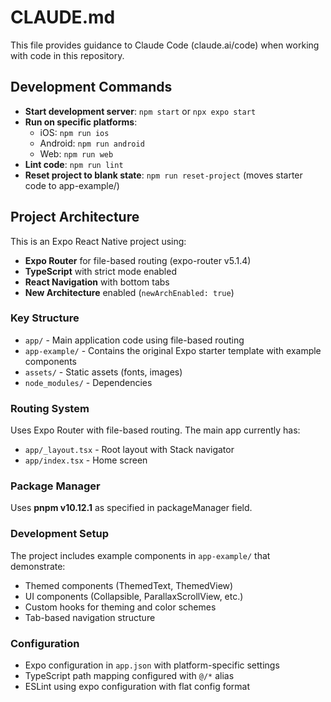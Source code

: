 # CLAUDE.md

This file provides guidance to Claude Code (claude.ai/code) when working with code in this repository.

## Development Commands

- **Start development server**: `npm start` or `npx expo start`
- **Run on specific platforms**:
  - iOS: `npm run ios`
  - Android: `npm run android`
  - Web: `npm run web`
- **Lint code**: `npm run lint`
- **Reset project to blank state**: `npm run reset-project` (moves starter code to app-example/)

## Project Architecture

This is an Expo React Native project using:

- **Expo Router** for file-based routing (expo-router v5.1.4)
- **TypeScript** with strict mode enabled
- **React Navigation** with bottom tabs
- **New Architecture** enabled (`newArchEnabled: true`)

### Key Structure

- `app/` - Main application code using file-based routing
- `app-example/` - Contains the original Expo starter template with example components
- `assets/` - Static assets (fonts, images)
- `node_modules/` - Dependencies

### Routing System

Uses Expo Router with file-based routing. The main app currently has:

- `app/_layout.tsx` - Root layout with Stack navigator
- `app/index.tsx` - Home screen

### Package Manager

Uses **pnpm v10.12.1** as specified in packageManager field.

### Development Setup

The project includes example components in `app-example/` that demonstrate:

- Themed components (ThemedText, ThemedView)
- UI components (Collapsible, ParallaxScrollView, etc.)
- Custom hooks for theming and color schemes
- Tab-based navigation structure

### Configuration

- Expo configuration in `app.json` with platform-specific settings
- TypeScript path mapping configured with `@/*` alias
- ESLint using expo configuration with flat config format
